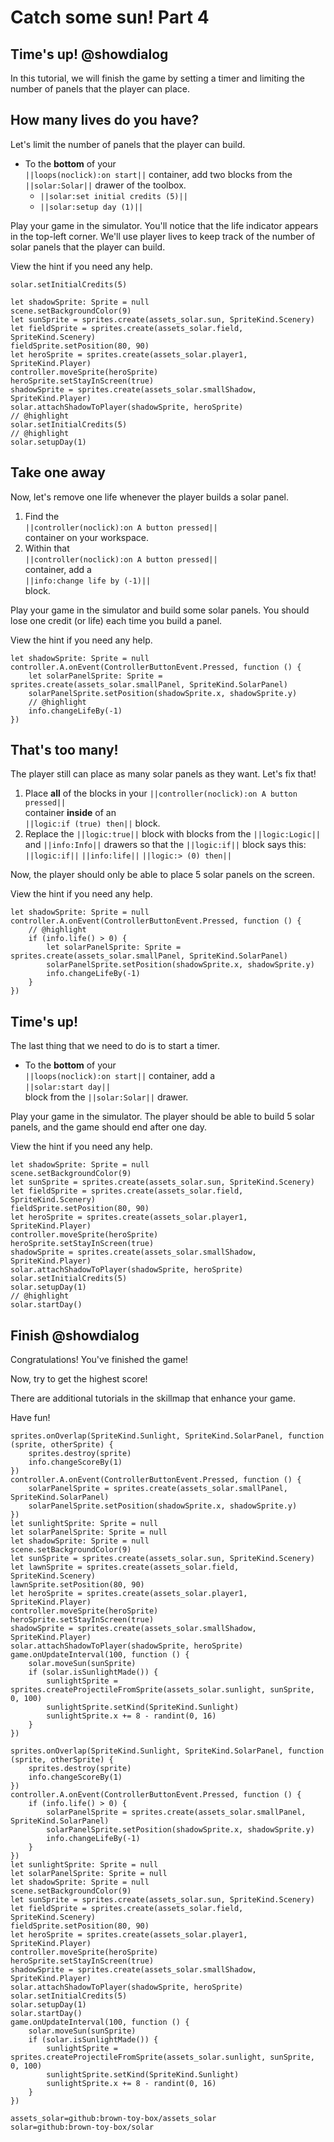 # Catch some sun! Part 4

## Time's up! @showdialog

In this tutorial, we will finish the game by setting a timer
and limiting the number of panels that the player can place.

## How many lives do you have?

Let's limit the number of panels that the player can build.

-   To the **bottom** of your   
``||loops(noclick):on start||`` container,
add two
blocks from the 
``||solar:Solar||`` drawer of the toolbox.
    -   ``||solar:set initial credits (5)||``
    -   ``||solar:setup day (1)||``

Play your game in the simulator. You'll notice that the life indicator
appears in the top-left corner. We'll use player lives to keep track of
the number of solar panels that the player can build.

View the hint if you need any help.

```blockconfig.local
solar.setInitialCredits(5)
```

```blocks
let shadowSprite: Sprite = null
scene.setBackgroundColor(9)
let sunSprite = sprites.create(assets_solar.sun, SpriteKind.Scenery)
let fieldSprite = sprites.create(assets_solar.field, SpriteKind.Scenery)
fieldSprite.setPosition(80, 90)
let heroSprite = sprites.create(assets_solar.player1, SpriteKind.Player)
controller.moveSprite(heroSprite)
heroSprite.setStayInScreen(true)
shadowSprite = sprites.create(assets_solar.smallShadow, SpriteKind.Player)
solar.attachShadowToPlayer(shadowSprite, heroSprite)
// @highlight
solar.setInitialCredits(5)
// @highlight
solar.setupDay(1)
```

## Take one away

Now, let's remove one life whenever the player builds a solar panel.

1.  Find the   
``||controller(noclick):on A button pressed||``   
container on your workspace.
1.  Within that   
``||controller(noclick):on A button pressed||``   
container, add a   
``||info:change life by (-1)||``   
block.

Play your game in the simulator and build some solar panels.
You should lose one credit (or life) each time you build a panel.

View the hint if you need any help.

```blocks
let shadowSprite: Sprite = null
controller.A.onEvent(ControllerButtonEvent.Pressed, function () {
    let solarPanelSprite: Sprite = sprites.create(assets_solar.smallPanel, SpriteKind.SolarPanel)
    solarPanelSprite.setPosition(shadowSprite.x, shadowSprite.y)
    // @highlight
    info.changeLifeBy(-1)
})
```

## That's too many!

The player still can place as many solar panels as they want.
Let's fix that!

1.   Place **all** of the blocks in your
``||controller(noclick):on A button pressed||``   
container **inside** of an   
``||logic:if (true) then||``
block.
1.   Replace the ``||logic:true||`` block with blocks 
from the ``||logic:Logic||`` and ``||info:Info||``
drawers so that the ``||logic:if||`` block says this:   
``||logic:if||``
``||info:life||``
``||logic:> (0) then||``   

Now, the player should only be able to place 5 solar panels on the screen.

View the hint if you need any help.

```blocks
let shadowSprite: Sprite = null
controller.A.onEvent(ControllerButtonEvent.Pressed, function () {
    // @highlight
    if (info.life() > 0) {
        let solarPanelSprite: Sprite = sprites.create(assets_solar.smallPanel, SpriteKind.SolarPanel)
        solarPanelSprite.setPosition(shadowSprite.x, shadowSprite.y)
        info.changeLifeBy(-1)
    }
})
```

## Time's up!

The last thing that we need to do is to start a timer.

-   To the **bottom** of your   
``||loops(noclick):on start||`` container,
add a   
``||solar:start day||``   
block from the ``||solar:Solar||`` drawer.

Play your game in the simulator. The player should be able to build
5 solar panels, and the game should end after one day.

View the hint if you need any help.

```blocks
let shadowSprite: Sprite = null
scene.setBackgroundColor(9)
let sunSprite = sprites.create(assets_solar.sun, SpriteKind.Scenery)
let fieldSprite = sprites.create(assets_solar.field, SpriteKind.Scenery)
fieldSprite.setPosition(80, 90)
let heroSprite = sprites.create(assets_solar.player1, SpriteKind.Player)
controller.moveSprite(heroSprite)
heroSprite.setStayInScreen(true)
shadowSprite = sprites.create(assets_solar.smallShadow, SpriteKind.Player)
solar.attachShadowToPlayer(shadowSprite, heroSprite)
solar.setInitialCredits(5)
solar.setupDay(1)
// @highlight
solar.startDay()
```

## Finish @showdialog

Congratulations! You've finished the game!

Now, try to get the highest score!

There are additional tutorials in the skillmap that enhance your game.

Have fun!

```template
sprites.onOverlap(SpriteKind.Sunlight, SpriteKind.SolarPanel, function (sprite, otherSprite) {
    sprites.destroy(sprite)
    info.changeScoreBy(1)
})
controller.A.onEvent(ControllerButtonEvent.Pressed, function () {
    solarPanelSprite = sprites.create(assets_solar.smallPanel, SpriteKind.SolarPanel)
    solarPanelSprite.setPosition(shadowSprite.x, shadowSprite.y)
})
let sunlightSprite: Sprite = null
let solarPanelSprite: Sprite = null
let shadowSprite: Sprite = null
scene.setBackgroundColor(9)
let sunSprite = sprites.create(assets_solar.sun, SpriteKind.Scenery)
let lawnSprite = sprites.create(assets_solar.field, SpriteKind.Scenery)
lawnSprite.setPosition(80, 90)
let heroSprite = sprites.create(assets_solar.player1, SpriteKind.Player)
controller.moveSprite(heroSprite)
heroSprite.setStayInScreen(true)
shadowSprite = sprites.create(assets_solar.smallShadow, SpriteKind.Player)
solar.attachShadowToPlayer(shadowSprite, heroSprite)
game.onUpdateInterval(100, function () {
    solar.moveSun(sunSprite)
    if (solar.isSunlightMade()) {
        sunlightSprite = sprites.createProjectileFromSprite(assets_solar.sunlight, sunSprite, 0, 100)
        sunlightSprite.setKind(SpriteKind.Sunlight)
        sunlightSprite.x += 8 - randint(0, 16)
    }
})
```

```ghost
sprites.onOverlap(SpriteKind.Sunlight, SpriteKind.SolarPanel, function (sprite, otherSprite) {
    sprites.destroy(sprite)
    info.changeScoreBy(1)
})
controller.A.onEvent(ControllerButtonEvent.Pressed, function () {
    if (info.life() > 0) {
        solarPanelSprite = sprites.create(assets_solar.smallPanel, SpriteKind.SolarPanel)
        solarPanelSprite.setPosition(shadowSprite.x, shadowSprite.y)
        info.changeLifeBy(-1)
    }
})
let sunlightSprite: Sprite = null
let solarPanelSprite: Sprite = null
let shadowSprite: Sprite = null
scene.setBackgroundColor(9)
let sunSprite = sprites.create(assets_solar.sun, SpriteKind.Scenery)
let fieldSprite = sprites.create(assets_solar.field, SpriteKind.Scenery)
fieldSprite.setPosition(80, 90)
let heroSprite = sprites.create(assets_solar.player1, SpriteKind.Player)
controller.moveSprite(heroSprite)
heroSprite.setStayInScreen(true)
shadowSprite = sprites.create(assets_solar.smallShadow, SpriteKind.Player)
solar.attachShadowToPlayer(shadowSprite, heroSprite)
solar.setInitialCredits(5)
solar.setupDay(1)
solar.startDay()
game.onUpdateInterval(100, function () {
    solar.moveSun(sunSprite)
    if (solar.isSunlightMade()) {
        sunlightSprite = sprites.createProjectileFromSprite(assets_solar.sunlight, sunSprite, 0, 100)
        sunlightSprite.setKind(SpriteKind.Sunlight)
        sunlightSprite.x += 8 - randint(0, 16)
    }
})
```

```package
assets_solar=github:brown-toy-box/assets_solar
solar=github:brown-toy-box/solar
```